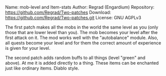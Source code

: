 Name: mob-level and Item-stats
Author: Regrad (Engardium)
Repository: https://github.com/Regrad/Two-patches
Download: https://github.com/Regrad/Two-patches.git
License: GNU AGPLv3

The first patch makes all the mobs in the world the same level as you (only those that are lower level than you). The mob becomes your level after the first attack on it. The mod works well with the "autobalance" module. Also, all quests become your level and for them the correct amount of experience is given for your level.

The second patch adds random buffs to all things (level "green" and above). At me it is added directly to a thing. These items can be enchanted just like ordinary items. Diablo style.
